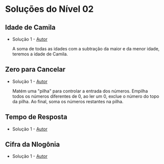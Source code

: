 # Soluções do Nível 02

## Idade de Camila
- Solução 1 - [Autor](https://github.com/Kk3tillen) <Insira o link para o seu github nos parenteses>

    A soma de todas as idades com a subtração da maior e da menor idade, teremos a idade de Camila.

## Zero para Cancelar
- Solução 1 - [Autor](https://github.com/PauloVLB) <Insira o link para o seu github nos parenteses>
    
    Matém uma "pilha" para controlar a entrada dos números. Empilha todos os números diferentes de 0, ao ler um 0, exclue o número do topo da pilha. Ao final, soma os números restantes na pilha.

## Tempo de Resposta
- Solução 1 - [Autor]() <Insira o link para o seu github nos parenteses>

<Se possivel insira uma breve explicacao da solucao>

## Cifra da Nlogônia
- Solução 1 - [Autor]() <Insira o link para o seu github nos parenteses>

<Se possivel insira uma breve explicacao da solucao>